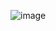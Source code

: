 ![image](https://github.com/namishagurunani/day4/assets/126158413/ba568602-d80d-40a8-b018-91567353aebc)
